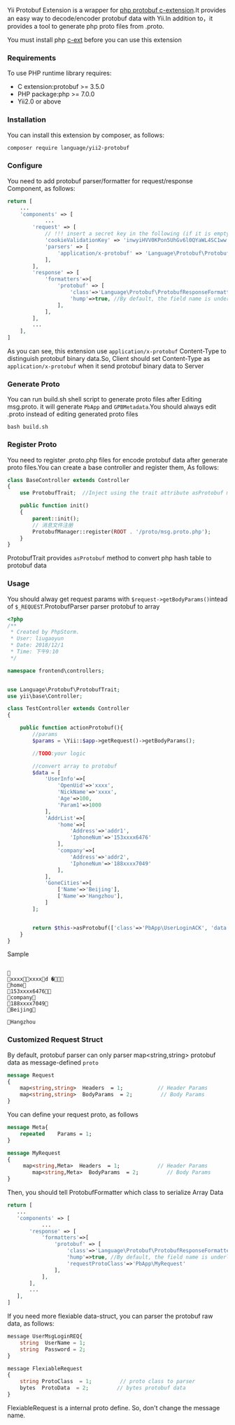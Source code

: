 Yii Protobuf Extension is a wrapper for [php protobuf c-extension](https://github.com/protocolbuffers/protobuf/tree/master/php).It provides an easy way to decode/encoder protobuf data with Yii.In addition to，it provides a tool to generate php proto files from .proto.

You must install php [c-ext](https://github.com/protocolbuffers/protobuf/tree/master/php) before you can use this extension

### Requirements
To use PHP runtime library requires:
- C extension:protobuf >= 3.5.0
- PHP package:php >= 7.0.0
- Yii2.0 or above

### Installation
You can install this extension by composer, as follows:
```bash
composer require language/yii2-protobuf
```

### Configure
You need to add protobuf parser/formatter for request/response Component, as follows:
```php
return [
    ...
    'components' => [
            ...
        'request' => [
            // !!! insert a secret key in the following (if it is empty) - this is required by cookie validation
            'cookieValidationKey' => 'inwyiHVV0KPon5UhGv6l0QYaWL4SC1ww',
            'parsers' => [
                'application/x-protobuf' => 'Language\Protobuf\ProtobufParser'
            ],
        ],
        'response' => [
            'formatters'=>[
                'protobuf' => [
                    'class'=>'Language\Protobuf\ProtobufResponseFormatter',
                    'hump'=>true, //By default, the field name is underlined to hump, for example, iphone_num is converted to IphoneNum.
                ],
            ],
        ],
        ...
    ],
]

```
As you can see, this extension use ```application/x-protobuf``` Content-Type to distinguish protobuf binary data.So, Client should set Content-Type as 
```application/x-protobuf``` when it send protobuf binary data to Server

### Generate Proto
You can run build.sh shell script to generate proto files after Editing msg.proto. it will generate ```PbApp``` and ```GPBMetadata```.You should always edit .proto instead of editing generated proto files
 ```shell
bash build.sh
```


### Register Proto
You need to register .proto.php files for encode protobuf data after generate proto files.You can create a base controller and register them, As follows:


```php
class BaseController extends Controller
{
    use ProtobufTrait;  //Inject using the trait attribute asProtobuf method

    public function init()
    {
        parent::init();
        // 消息文件注册
        ProtobufManager::register(ROOT . '/proto/msg.proto.php');
    }
}
```
ProtobufTrait provides ```asProtobuf``` method to convert php hash table to protobuf data


### Usage
You should alway get request params with ```$request->getBodyParams()```intead of ```$_REQUEST```.ProtobufParser parser protobuf to array 
```php
<?php
/**
 * Created by PhpStorm.
 * User: liugaoyun
 * Date: 2018/12/1
 * Time: 下午9:10
 */

namespace frontend\controllers;


use Language\Protobuf\ProtobufTrait;
use yii\base\Controller;

class TestController extends Controller
{

    public function actionProtobuf(){
        //params
        $params = \Yii::$app->getRequest()->getBodyParams();

        //TODO:your logic

        //convert array to protobuf
        $data = [
            'UserInfo'=>[
                'OpenUid'=>'xxxx',
                'NickName'=>'xxxx',
                'Age'=>100,
                'Param1'=>1000
            ],
            'AddrList'=>[
                'home'=>[
                    'Address'=>'addr1',
                    'IphoneNum'=>'153xxxx6476'
                ],
                'company'=>[
                    'Address'=>'addr2',
                    'IphoneNum'=>'188xxxx7049'
                ],
            ],
            'GoneCities'=>[
                ['Name'=>'Beijing'],
                ['Name'=>'Hangzhou'],
            ]
        ];


        return $this->asProtobuf(['class'=>'PbApp\UserLoginACK', 'data'=>$data]);
    }
}
```

Sample
```text


xxxxxxxxd �
home
153xxxx6476
company
188xxxx7049	
Beijing

Hangzhou
```

### Customized  Request Struct
By default, protobuf parser can only parser map<string,string> protobuf data as message-defined ```proto``` 
```protobuf
message Request
{
    map<string,string>  Headers  = 1;			// Header Params
    map<string,string>  BodyParams  = 2;         // Body Params
}
```

You can define your request proto, as follows
```protobuf
message Meta{
    repeated    Params = 1;
}

message MyRequest
{
     map<string,Meta>  Headers  = 1;			// Header Params
        map<string,Meta>  BodyParams  = 2;         // Body Params
}
```
Then, you should tell ProtobufFormatter which class to serialize Array Data
 ```php
return [
    ...
    'components' => [
            ...
        'response' => [
            'formatters'=>[
                'protobuf' => [
                    'class'=>'Language\Protobuf\ProtobufResponseFormatter',
                    'hump'=>true, //By default, the field name is underlined to hump, for example, iphone_num is converted to IphoneNum.
                    'requestProtoClass'=>'PbApp\MyRequest'
                ],
            ],
        ],
        ...
    ],
]
```

If you need more flexiable data-struct, you can parser the protobuf raw data, as follows:
```php
message UserMsgLoginREQ{
    string  UserName = 1;
    string  Password = 2;
}

message FlexiableRequest
{
    string ProtoClass  = 1;         // proto class to parser
    bytes  ProtoData  = 2;         // bytes protobuf data
}
```

FlexiableRequest is a internal proto define. So, don't change the message name.